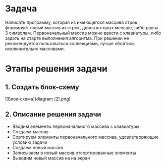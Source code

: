 # Задача
Написать программу, которая из имеющегося массива строк формирует новый массив из строк, длина которых меньше, либо равна 3 символам. Первоначальный массив можно ввести с клавиатуры, либо задать на старте выполнения алгоритма. При решении не рекомендуется пользоваться коллекциями, лучше обойтись исключительно массивами.

# Этапы решения задачи

## 1. Создать блок-схему
![Блок-схема](diagram (2).png)



## 2. Описание решения задачи

* Вводим элементы первоначального массива с клавиатуры
* Создаем массив
* Сортируем элементы первоначального массива, удовлетворяющие условию задачи
* Создаем новый массив
* Записываем в новый массив отсортированные элементы
* Выводим новый массив на на экран
